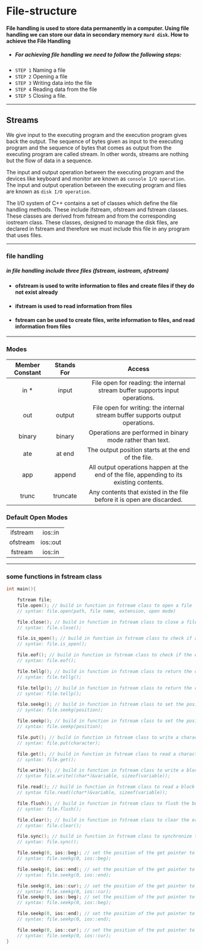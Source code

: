 # File-structure


#### File handling is used to store data permanently in a computer. Using file handling we can store our data in secondary memory `Hard disk`. How to achieve the File Handling

- ##### For achieving file handling we need to follow the following steps:
- `STEP 1` Naming a file
- `STEP 2` Opening a file
- `STEP 3` Writing data into the file
- `STEP 4` Reading data from the file
- `STEP 5` Closing a file.

<hr>

## Streams

We give input to the executing program and the execution program gives back the output. The sequence of bytes given as input to the executing program and the sequence of bytes that comes as output from the executing program are called stream. In other words, streams are nothing but the flow of data in a sequence.

The input and output operation between the executing program and the devices like keyboard and monitor are known as `console I/O operation`. The input and output operation between the executing program and files are known as `disk I/O operation`.



The I/O system of C++ contains a set of classes which define the file handling methods. These include ifstream, ofstream and fstream classes. These classes are derived from fstream and from the corresponding iostream class. These classes, designed to manage the disk files, are declared in fstream and therefore we must include this file in any program that uses files.

<hr>

### file handling 
##### in file handling include three files (fstream, iostream, ofstream)

- ####  ofstream is used to write information to files and create files if they do not exist already 
- #### ifstream is used to read information from files 
- #### fstream can be used to create files, write information to files, and read information from files



<hr>

### Modes

| Member Constant | Stands For | Access |
| :---: | :---: |  :---:   | 
| in * | input | 	File open for reading: the internal stream buffer supports input operations. |
| out | output | File open for writing: the internal stream buffer supports output operations.|
| binary | binary | Operations are performed in binary mode rather than text. |
| ate | at end	 | The output position starts at the end of the file. |
| app | append | All output operations happen at the end of the file, appending to its existing contents. |
| trunc | truncate | Any contents that existed in the file before it is open are discarded. |

### Default Open Modes

|       |       |
| :---: | :---: |
| ifstream | ios::in |
| ofstream | ios::out |
| fstream  | ios::in | ios::out |

<hr>

### some functions in fstream class

```cpp
int main(){

    fstream file;
    file.open(); // build in function in fstream class to open a file
    // syntax: file.open(path, file name, extension, open mode)

    file.close(); // build in function in fstream class to close a file
    // syntax: file.close();

    file.is_open(); // build in function in fstream class to check if a file is open or not
    // syntax: file.is_open();

    file.eof(); // build in function in fstream class to check if the end of file is reached or not
    // syntax: file.eof();

    file.tellg(); // build in function in fstream class to return the current position of the get pointer
    // syntax: file.tellg();

    file.tellp(); // build in function in fstream class to return the current position of the put pointer
    // syntax: file.tellp();

    file.seekg(); // build in function in fstream class to set the position of the get pointer
    // syntax: file.seekg(position);

    file.seekp(); // build in function in fstream class to set the position of the put pointer
    // syntax: file.seekp(position);

    file.put(); // build in function in fstream class to write a character to the file
    // syntax: file.put(character);

    file.get(); // build in function in fstream class to read a character from the file
    // syntax: file.get();

    file.write(); // build in function in fstream class to write a block of data to the file
    // syntax file.write((char*)&variable, sizeof(variable));

    file.read(); // build in function in fstream class to read a block of data from the file
    // syntax file.read((char*)&variable, sizeof(variable));

    file.flush(); // build in function in fstream class to flush the buffer
    // syntax: file.flush();

    file.clear(); // build in function in fstream class to clear the error flags
    // syntax: file.clear();

    file.sync(); // build in function in fstream class to synchronize the file with the disk
    // syntax: file.sync();

    file.seekg(0, ios::beg); // set the position of the get pointer to the beginning of the file
    // syntax: file.seekg(0, ios::beg);

    file.seekg(0, ios::end); // set the position of the get pointer to the end of the file
    // syntax: file.seekg(0, ios::end);

    file.seekg(0, ios::cur); // set the position of the get pointer to the current position of the get pointer
    // syntax: file.seekg(0, ios::cur); 
    file.seekp(0, ios::beg); // set the position of the put pointer to the beginning of the file
    // syntax: file.seekp(0, ios::beg);

    file.seekp(0, ios::end); // set the position of the put pointer to the end of the file
    // syntax: file.seekp(0, ios::end);

    file.seekp(0, ios::cur); // set the position of the put pointer to the current position of the put pointer
    // syntax: file.seekp(0, ios::cur);
}  

```


















